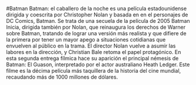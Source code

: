 #Batman
Batman: el caballero de la noche es una película estadounidense dirigida y coescrita por Christopher Nolan y basada en en el personajes de DC Comics, Batman. Se trata de una secuela de la película de 2005 Batman Inicia, dirigida también por Nolan, que reinaugura los derechos de Warner sobre Batman, tratando de lograr una versión más realista y que difiere de la primera por tener un mayor apego a situaciones cotidianas que envuelven al público en la trama. El director Nolan vuelve a asumir las labores en la dirección, y Christian Bale retoma el papel protagónico. En esta segunda entrega fílmica hace su aparición el principal némesis de Batman: El Guason, interpretado por el actor australiano Heath Ledger. Este filme es la décima película más taquillera de la historia del cine mundial, recaudando más de 1000 millones de dólares.
